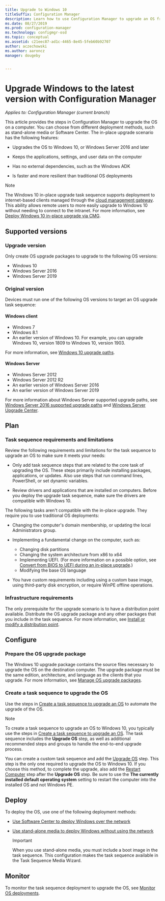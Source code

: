 ```yaml
---
title: Upgrade to Windows 10
titleSuffix: Configuration Manager
description: Learn how to use Configuration Manager to upgrade an OS from Windows 7 or later to Windows 10.
ms.date: 08/27/2019
ms.prod: configuration-manager
ms.technology: configmgr-osd
ms.topic: conceptual
ms.assetid: c21eec87-ad1c-4465-8e45-5feb60b92707
author: aczechowski
ms.author: aaroncz
manager: dougeby


---
```


# Upgrade Windows to the latest version with Configuration Manager

*Applies to: Configuration Manager (current branch)*

This article provides the steps in Configuration Manager to upgrade the OS on a computer. You can choose from different deployment methods, such as stand-alone media or Software Center. The in-place upgrade scenario has the following features:  

- Upgrades the OS to Windows 10, or Windows Server 2016 and later

- Keeps the applications, settings, and user data on the computer

- Has no external dependencies, such as the Windows ADK

- Is faster and more resilient than traditional OS deployments

> [!Note]  
> The Windows 10 in-place upgrade task sequence supports deployment to internet-based clients managed through the [cloud management gateway](/sccm/core/clients/manage/plan-cloud-management-gateway). This ability allows remote users to more easily upgrade to Windows 10 without needing to connect to the intranet. For more information, see [Deploy Windows 10 in-place upgrade via CMG](/sccm/osd/deploy-use/deploy-a-task-sequence#deploy-windows-10-in-place-upgrade-via-cmg). <!-- 1357149 -->


## Supported versions

### Upgrade version

Only create OS upgrade packages to upgrade to the following OS versions:

- Windows 10
- Windows Server 2016
- Windows Server 2019

### Original version

Devices must run one of the following OS versions to target an OS upgrade task sequence:

#### Windows client

- Windows 7
- Windows 8.1
- An earlier version of Windows 10. For example, you can upgrade Windows 10, version 1809 to Windows 10, version 1903.  

For more information, see [Windows 10 upgrade paths](https://docs.microsoft.com/windows/deployment/upgrade/windows-10-upgrade-paths).

#### Windows Server

- Windows Server 2012
- Windows Server 2012 R2
- An earlier version of Windows Server 2016
- An earlier version of Windows Server 2019

For more information about Windows Server supported upgrade paths, see [Windows Server 2016 supported upgrade paths](https://docs.microsoft.com/windows-server/get-started/supported-upgrade-paths#upgrading-previous-retail-versions-of-windows-server-to-windows-server-2016) and [Windows Server Upgrade Center](https://aka.ms/upgradecenter).


## <a name="BKMK_Plan"></a> Plan  

### Task sequence requirements and limitations

Review the following requirements and limitations for the task sequence to upgrade an OS to make sure it meets your needs:  

- Only add task sequence steps that are related to the core task of upgrading the OS. These steps primarily include installing packages, applications, or updates. Also use steps that run command lines, PowerShell, or set dynamic variables.  

- Review drivers and applications that are installed on computers. Before you deploy the upgrade task sequence, make sure the drivers are compatible with Windows 10.  

The following tasks aren't compatible with the in-place upgrade. They require you to use traditional OS deployments:  

- Changing the computer's domain membership, or updating the local Administrators group.  

- Implementing a fundamental change on the computer, such as:

  - Changing disk partitions
  - Changing the system architecture from x86 to x64
  - Implementing UEFI. (For more information on a possible option, see [Convert from BIOS to UEFI during an in-place upgrade](/sccm/osd/deploy-use/task-sequence-steps-to-manage-bios-to-uefi-conversion#convert-from-bios-to-uefi-during-an-in-place-upgrade).)
  - Modifying the base OS language  

- You have custom requirements including using a custom base image, using third-party disk encryption, or require WinPE offline operations.  

### Infrastructure requirements  

The only prerequisite for the upgrade scenario is to have a distribution point available. Distribute the OS upgrade package and any other packages that you include in the task sequence. For more information, see [Install or modify a distribution point](/sccm/core/servers/deploy/configure/install-and-configure-distribution-points).


## <a name="BKMK_Configure"></a> Configure  

### Prepare the OS upgrade package  

The Windows 10 upgrade package contains the source files necessary to upgrade the OS on the destination computer. The upgrade package must be the same edition, architecture, and language as the clients that you upgrade. For more information, see [Manage OS upgrade packages](/sccm/osd/get-started/manage-operating-system-upgrade-packages).  

### Create a task sequence to upgrade the OS  

Use the steps in [Create a task sequence to upgrade an OS](/sccm/osd/deploy-use/create-a-task-sequence-to-upgrade-an-operating-system) to automate the upgrade of the OS.  

> [!NOTE]  
> To create a task sequence to upgrade an OS to Windows 10, you typically use the steps in [Create a task sequence to upgrade an OS](/sccm/osd/deploy-use/create-a-task-sequence-to-upgrade-an-operating-system). The task sequence includes the **Upgrade OS** step, as well as additional recommended steps and groups to handle the end-to-end upgrade process.
>
> You can create a custom task sequence and add the [Upgrade OS](/sccm/osd/understand/task-sequence-steps#BKMK_UpgradeOS) step. This step is the only one required to upgrade the OS to Windows 10. If you choose this method, to complete the upgrade, also add the [Restart Computer](/sccm/osd/understand/task-sequence-steps#BKMK_RestartComputer) step after the **Upgrade OS** step. Be sure to use the **The currently installed default operating system** setting to restart the computer into the installed OS and not Windows PE.  


## <a name="BKMK_Deploy"></a> Deploy  

To deploy the OS, use one of the following deployment methods:  

- [Use Software Center to deploy Windows over the network](/sccm/osd/deploy-use/use-software-center-to-deploy-windows-over-the-network)  

- [Use stand-alone media to deploy Windows without using the network](/sccm/osd/deploy-use/use-stand-alone-media-to-deploy-windows-without-using-the-network)  

  > [!IMPORTANT]  
  > When you use stand-alone media, you must include a boot image in the task sequence. This configuration makes the task sequence available in the Task Sequence Media Wizard.


## Monitor  

To monitor the task sequence deployment to upgrade the OS, see [Monitor OS deployments](/sccm/osd/deploy-use/monitor-operating-system-deployments).  

